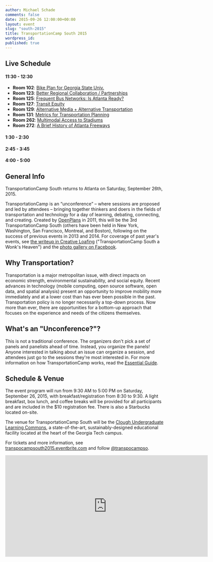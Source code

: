 ```yaml
---
author: Michael Schade
comments: false
date: 2015-09-26 12:00:00+00:00
layout: event
slug: "south-2015"
title: TransportationCamp South 2015
wordpress_id:
published: true
---
```


## Live Schedule

#### 11:30 - 12:30

* **Room 102**: [Bike Plan for Georgia State Univ.](https://tcs2015.hackpad.com/Bike-Plan-for-Georgia-State-Univ.-pNNRbuhmi8o)
* **Room 123**: [Better Regional Collaboration / Partnerships](https://tcs2015.hackpad.com/Better-Regional-Collaboration-Partnerships-gPAxxq4PFed)
* **Room 125**: [Frequent Bus Networks: Is Atlanta Ready?](https://tcs2015.hackpad.com/Frequent-Bus-Networks-Is-Atlanta-Ready-oVlVSGDGs1a)
* **Room 127**: [Transit Equity](https://tcs2015.hackpad.com/Transit-Equity-LQ9C5Az1C1L)
* **Room 129**: [Alternative Media + Alternative Transportation](https://tcs2015.hackpad.com/Alternative-Media-Alternative-Transportation-de4QC3IkYAO)
* **Room 131**: [Metrics for Transportation Planning](https://tcs2015.hackpad.com/Metrics-for-Transportation-Planning-xpCHUhdnSE6)
* **Room 262**: [Multimodal Access to Stadiums](https://tcs2015.hackpad.com/Multimodal-Access-to-Stadiums-01gRBFpJitj)
* **Room 272**: [A Brief History of Atlanta Freeways](https://tcs2015.hackpad.com/A-Brief-History-of-Atlanta-Freeways-9s86e676kan)

#### 1:30 - 2:30

#### 2:45 - 3:45

#### 4:00 - 5:00




## General Info

TransportationCamp South returns to Atlanta on Saturday, September 26th, 2015. 

TransportationCamp is an “unconference” – where sessions are proposed and led by attendees – bringing together thinkers and doers in the fields of transportation and technology for a day of learning, debating, connecting, and creating. Created by [OpenPlans](http://openplans.org/) in 2011, this will be the 3rd TransportationCamp South (others have been held in New York, Washington, San Francisco, Montreal, and Boston), following on the success of previous events in 2013 and 2014. For coverage of past year's events, see [the writeup in Creative Loafing](http://clatl.com/freshloaf/archives/2013/02/13/transportationcamp-south-is-a-wonks-heaven) ("TransportationCamp South a Wonk's Heaven") and the [photo gallery on Facebook](https://www.facebook.com/media/set/?set=a.158375964315742.35811.138477536305585&type=3).

##  Why Transportation?

Transportation is a major metropolitan issue, with direct impacts on economic strength, environmental sustainability, and social equity. Recent advances in technology (mobile computing, open source software, open data, and spatial analysis) present an opportunity to improve mobility more immediately and at a lower cost than has ever been possible in the past. Transportation policy is no longer necessarily a top-down process. Now more than ever, there are opportunities for a bottom-up approach that focuses on the experience and needs of the citizens themselves. 

## What's an "Unconference?"?

This is not a traditional conference. The organizers don't pick a set of panels and panelists ahead of time. Instead, you organize the panels! Anyone interested in talking about an issue can organize a session, and attendees just go to the sessions they're most interested in. For more information on how TransportationCamp works, read the [Essential Guide](http://transportationcamp.org/2011/02/how-transportationcamp-works-the-essential-guide/).

## Schedule & Venue

The event program will run from 9:30 AM to 5:00 PM on Saturday, September 26, 2015, with breakfast/registration from 8:30 to 9:30. A light breakfast, box lunch, and coffee breaks will be provided for all participants and are included in the $10 registration fee. There is also a Starbucks located on-site.

The venue for TransportationCamp South will be the [Clough Undergraduate Learning Commons](http://clough.gatech.edu/), a state-of-the-art, sustainably-designed educational facility located at the heart of the Georgia Tech campus. 

For tickets and more information, see [transpocampsouth2015.eventbrite.com](http://transpocampsouth2015.eventbrite.com/) and follow [@transpocampso](https://twitter.com/transpocampso). 

<iframe src="https://www.google.com/maps/embed?pb=!1m14!1m8!1m3!1d3316.4601498978436!2d-84.396048!3d33.7746136!3m2!1i1024!2i768!4f13.1!3m3!1m2!1s0x88f50489e24c4cc7%3A0x2f07c28c3abda31b!2sClough+Undergraduate+Learning+Commons!5e0!3m2!1sen!2sus!4v1430236093920" width="640" height="320" frameborder="0" style="border:0"></iframe>
 
 

